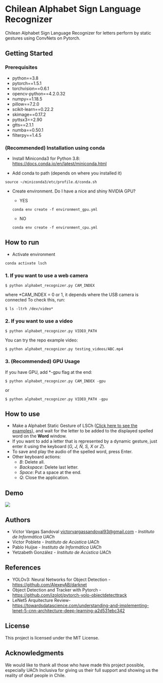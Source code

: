 # Chilean Alphabet Sign Language Recognizer
Chilean Alphabet Sign Language Recognizer for letters perform by static gestures using ConvNets on Pytorch.

## Getting Started

### Prerequisites

  * python==3.8
  * pytorch==1.5.1
  * torchvision==0.6.1
  * opencv-python==4.2.0.32
  * numpy==1.18.5
  * pillow==7.2.0
  * scikit-learn==0.22.2
  * skimage==0.17.2
  * pyttsx3==2.90
  * gtts==2.1.1
  * numba==0.50.1
  * filterpy==1.4.5

### (Recommended) Installation using conda

* Install Miniconda3 for Python 3.8: https://docs.conda.io/en/latest/miniconda.html

* Add conda to path (depends on where you installed it)
```
source ~/miniconda3/etc/profile.d/conda.sh
```

* Create environment. Do I have a nice and shiny NVIDIA GPU?
  * YES
   ```
   conda env create -f environment_gpu.yml
   ```

  * NO
   ```
   conda env create -f environment_cpu.yml
   ```

## How to run
  
  * Activate environment
  ```
  conda activate lsch
  ```

  ### 1. If you want to use a web camera
  ```
  $ python alphabet_recognizer.py CAM_INDEX
  ```

  where *CAM_INDEX = 0 or 1, it depends where the USB camera is connected
  To check this, run:
  ```
  $ ls -ltrh /dev/video*
  ```

  ### 2. If you want to use a video
  ```
  $ python alphabet_recognizer.py VIDEO_PATH
  ```

  You can try the repo example video:
  ```
  $ python alphabet_recognizer.py testing_videos/ABC.mp4
  ```
  
  ### 3. (Recommended) GPU Usage

  If you have GPU, add *-gpu flag at the end:

  ```
  $ python alphabet_recognizer.py CAM_INDEX -gpu
  ```
  or

  ```
  $ python alphabet_recognizer.py VIDEO_PATH -gpu
  ```


## How to use
* Make a Alphabet Static Gesture of LSCh ([Click here to see the examples](https://i.imgur.com/dBhepde.png)), and wait for the letter to be added to the displayed spelled word on the **Word** window.
* If you want to add a letter that is represented by a dynamic gesture, just enter it using the keyboard (*G, J, Ñ, S, X* or *Z*).
* To save and play the audio of the spelled word, press Enter.
* Other keyboard actions:
  - *B*: Delete all.
  - *Backspace*: Delete last letter.
  - *Space*: Put a space at the end.
  - *Q*: Close the application.

## Demo
![](src/demo.gif)

## Authors

* Victor Vargas Sandoval victorvargassandoval93@gmail.com - *Instituto de Informática UACh*
* Victor Poblete - *Instituto de Acústica UACh*
* Pablo Huijse - *Instituto de Informática UACh*
* Yetzabeth González - *Instituto de Acústica UACh*

## References

* YOLOv3: Neural Networks for Object Detection - https://github.com/AlexeyAB/darknet
* Object Detection and Tracker with Pytorch - https://github.com/izolot/pytorch-yolo-objectdetecttrack
* LeNet5 Arquitecture Review- https://towardsdatascience.com/understanding-and-implementing-lenet-5-cnn-architecture-deep-learning-a2d531ebc342

## License

This project is licensed under the MIT License.

## Acknowledgments

We would like to thank all those who have made this project possible, especially UACh Inclusiva for giving us their full support and showing us the reality of deaf people in Chile.